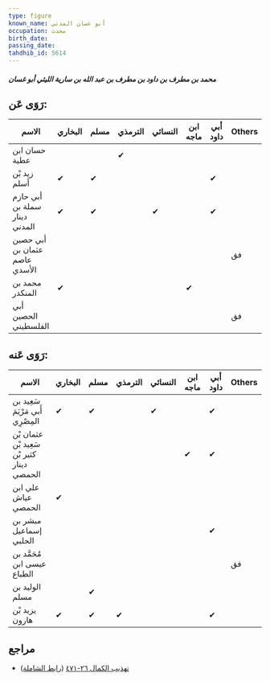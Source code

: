 ```yaml
---
type: figure
known_name: أبو غسان المدني
occupation: محدث
birth_date:
passing_date:
tahdhib_id: 5614
---
```

##### محمد بن مطرف بن داود بن مطرف بن عبد الله بن سارية الليثي أبو غسان

## رَوَى عَن:
| الاسم                         | البخاري | مسلم | الترمذي | النسائي | ابن ماجه | أبي داود | Others |
| ----------------------------- | ------- | ---- | ------- | ------- | -------- | -------- | ------ |
| حسان ابن عطية                 |         |      | ✔       |         |          |          |        |
| زيد بْن أسلم                  | ✔       | ✔    |         |         |          | ✔        |        |
| أبي حازم سملة بن دينار المدني | ✔       | ✔    |         | ✔       |          | ✔        |        |
| أبي حصين عثمان بن عاصم الأسدي |         |      |         |         |          |          | فق     |
| محمد بن المنكدر               | ✔       |      |         |         | ✔        |          |        |
| أبي الحصين الفلسطيني          |         |      |         |         |          |          | فق     |
## رَوَى عَنه:
| الاسم                                      | البخاري | مسلم | الترمذي | النسائي | ابن ماجه | أبي داود | Others |
| ------------------------------------------ | ------- | ---- | ------- | ------- | -------- | -------- | ------ |
| سَعِيد بن أَبي مَرْيَمَ المِصْرِي          | ✔       | ✔    |         | ✔       |          | ✔        |        |
| عثمان بْن سَعِيد بْن كثير بْن دينار الحمصي |         |      |         |         | ✔        | ✔        |        |
| علي ابن عياش الحمصي                        | ✔       |      |         |         |          |          |        |
| مبشر بن إسماعيل الحلبي                     |         |      |         |         |          | ✔        |        |
| مُحَمَّد بن عيسى ابن الطباع                |         |      |         |         |          |          | فق     |
| الوليد بن مسلم                             |         | ✔    |         |         |          |          |        |
| يزيد بْن هارون                             | ✔       | ✔    | ✔       |         |          | ✔        |        |
## مراجع
- [تهذيب الكمال ٢٦-٤٧١](obsidian://open?vault=Tahdhib-al-Kamal&file=Figures/٥٦١٤-محمد%20بن%20مطرف%20بن%20داود%20بن%20مطرف%20بن%20عبد%20الله%20بن%20سارية%20الليثي%20أبو%20غسان) ([رابط الشاملة](https://shamela.ws/book/3722/14219))